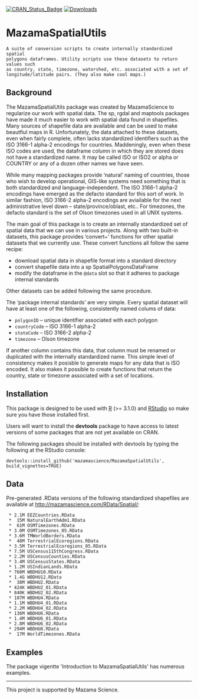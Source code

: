 <!-- [![Build Status](https://travis-ci.org/mazamascience/MazamaSpatialUtils.svg)](https://travis-ci.org/mazamascience/MazamaSpatialUtils) -->
<!-- [![Coverage Status](https://coveralls.io/repos/mazamascience/MazamaSpatialUtils/badge.svg?branch=master&service=github)](https://coveralls.io/github/mazamascience/MazamaSpatialUtils?branch=master) -->
[![CRAN\_Status\_Badge](http://www.r-pkg.org/badges/version/MazamaSpatialUtils)](https://cran.r-project.org/package=MazamaSpatialUtils)
[![Downloads](http://cranlogs.r-pkg.org/badges/MazamaSpatialUtils)](https://cran.r-project.org/package=MazamaSpatialUtils)

# MazamaSpatialUtils

```
A suite of conversion scripts to create internally standardized spatial
polygons dataframes. Utility scripts use these datasets to return values such
as country, state, timezone, watershed, etc. associated with a set of 
longitude/latitude pairs. (They also make cool maps.)
```

## Background

The MazamaSpatialUtils package was created by MazamaScience to regularize our
work with spatial data. The sp, rgdal and maptools packages have made it much
easier to work with spatial data found in shapefiles. Many sources of shapefile
data are available and can be used to make beautfiul maps in R. Unfortunately,
the data attached to these datasets, even when fairly complete, often lacks
standardized identifiers such as the ISO 3166-1 alpha-2 encodings for countries.
Maddeningly, even when these ISO codes are used, the dataframe column in which
they are stored does not have a standardized name. It may be called ISO or ISO2
or alpha or COUNTRY or any of a dozen other names we have seen.

While many mapping packages provide ‘natural’ naming of countries, those who
wish to develop operational, GIS-like systems need something that is both
standardized and language-independent. The ISO 3166-1 alpha-2 encodings have
emerged as the defacto standard for this sort of work. In similar fashion, ISO
3166-2 alpha-2 encodings are aviailable for the next administrative level down –
state/province/oblast, etc.. For timezones, the defacto standard is the set of
Olson timezones used in all UNIX systems.

The main goal of this package is to create an internally standardized set of
spatial data that we can use in various projects. Along with two built-in
datasets, this package provides ‘convert~’ functions for other spatial datasets
that we currently use. These convert functions all follow the same recipe:

 * download spatial data in shapefile format into a standard directory
 * convert shapefile data into a sp SpatialPolygonsDataFrame
 * modify the dataframe in the `@data` slot so that it adheres to package internal standards

Other datasets can be added following the same procedure.

The ‘package internal standards’ are very simple. Every spatial dataset will
have at least one of the following, consistently named colums of data:

 * `polygonID` – unique identifier associated with each polygon
 * `countryCode` – ISO 3166-1 alpha-2
 * `stateCode` – ISO 3166-2 alpha-2
 * `timezone` – Olson timezone

If another column contains this data, that column must be renamed or
duplicated with the internally standardized name. This simple level of
consistency makes it posisble to generate maps for any data that is ISO encoded.
It also makes it possible to create functions that return the country, state or
timezone associated with a set of locations.


## Installation

This package is designed to be used with [R](https://cran.r-project.org) (>= 3.1.0)
and [RStudio](http://rstudio.com) so make sure you have those installed first.

Users will want to install the **devtools** package to have access to latest versions 
of some packages that are not yet available on CRAN.

The following packages should be installed with devtools by typing the following at the RStudio console:

``` devtools::install_github('mazamascience/MazamaSpatialUtils', build_vignettes=TRUE) ```

## Data

Pre-generated .RData versions of the following standardized shapefiles are available
at http://mazamascience.com/RData/Spatial/:

```
 * 2.1M	EEZCountries.RData
 *  15M	NaturalEarthAdm1.RData
 *  61M	OSMTimezones.RData
 * 3.0M	OSMTimezones_05.RData
 * 3.6M	TMWorldBorders.RData
 *  48M	TerrestrialEcoregions.RData
 * 3.5M	TerrestrialEcoregions_05.RData
 * 7.5M	USCensus115thCongress.RData
 * 2.2M	USCensusCounties.RData
 * 3.4M	USCensusStates.RData
 * 1.2M	USIndianLands.RData
 * 768M	WBDHU10.RData
 * 1.4G	WBDHU12.RData
 *  38M	WBDHU2.RData
 * 424K	WBDHU2_01.RData
 * 840K	WBDHU2_02.RData
 * 107M	WBDHU4.RData
 * 1.1M	WBDHU4_01.RData
 * 2.2M	WBDHU4_02.RData
 * 136M	WBDHU6.RData
 * 1.4M	WBDHU6_01.RData
 * 2.8M	WBDHU6_02.RData
 * 294M	WBDHU8.RData
 *  17M	WorldTimezones.RData
```

## Examples

The package vigentte 'Introduction to MazamaSpatialUtils' has numerous examples.


----

This project is supported by Mazama Science.


